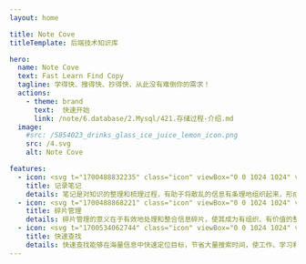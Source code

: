 ```yaml
---
layout: home

title: Note Cove
titleTemplate: 后端技术知识库

hero:
  name: Note Cove
  text: Fast Learn Find Copy
  tagline: 学得快、搜得快、抄得快，从此没有难倒你的需求！
  actions:
    - theme: brand
      text:  快速开始
      link: /note/6.database/2.Mysql/421.存储过程-介绍.md
  image:
    #src: /5854023_drinks_glass_ice_juice_lemon_icon.png
    src: /4.svg
    alt: Note Cove

features:
  - icon: <svg t="1700488832235" class="icon" viewBox="0 0 1024 1024" version="1.1" xmlns="http://www.w3.org/2000/svg" p-id="9771" width="32" height="32"><path d="M266.664 773.808l-90.144 7.576 12.424-88.84z" fill="#208DE8" p-id="9772"></path><path d="M869.34 263.576l-43.676 43.672a30.868 30.868 0 0 1-43.652 0 30.86 30.86 0 0 1 0 43.652l-392.992 392.976a30.636 30.636 0 0 1-5.412 4.256 38.04 38.04 0 0 1-29.864 26.736l-177.4 37.932a30.864 30.864 0 0 1-30.868-30.868l37.94-177.392a38.04 38.04 0 0 1 26.736-29.864 30.872 30.872 0 0 1 4.256-5.412l392.992-392.968a30.868 30.868 0 0 1 43.652 0 30.868 30.868 0 0 1 0-43.652l43.676-43.676a30.872 30.872 0 0 1 43.656 0l130.956 130.952a30.86 30.86 0 0 1 0 43.656zM187.924 772.052l152.144-34.852-118.028-117.136zM626.664 212.336l-377.248 377.232 119.304 119.304 377.252-377.236z" fill="#208DE8" p-id="9773"></path><path d="M96 882.24h824.16a20 20 0 1 1 0 40H96a20 20 0 0 1 0-40z m435.88-100.28h392.08a20 20 0 0 1 0 40h-392.08a20 20 0 0 1 0-40z" fill="#208DE8" p-id="9774"></path></svg>
    title: 记录笔记
    details: 笔记是对知识的整理和梳理过程，有助于将散乱的信息有条理地组织起来，形成系统化的认识。
  - icon: <svg t="1700488868221" class="icon" viewBox="0 0 1024 1024" version="1.1" xmlns="http://www.w3.org/2000/svg" p-id="11049" width="32" height="32"><path d="M455.04 108.8a148.288 148.288 0 0 1 142.592 107.712l1.28 5.12h196.672l6.272 6.336v193.728l5.12 1.28c56.704 16 98.304 63.936 106.688 121.408l1.152 10.88 0.384 10.496a148.48 148.48 0 0 1-108.16 142.72l-5.248 1.216 0.064 199.232-6.272 6.272H540.096l-6.336-6.4 0.384-29.696a78.592 78.592 0 0 0-78.848-78.848A78.912 78.912 0 0 0 376.96 871.04l-0.448 9.088 0.384 28.672-6.336 6.4H115.072l-6.272-6.272v-255.936l6.272-6.272h28.416a78.848 78.848 0 0 0 8.064-157.312l-8.064-0.448h-28.416L108.8 482.688v-254.72l6.272-6.272 196.16-0.064 1.28-5.12a148.224 148.224 0 0 1 121.216-106.176l10.88-1.152 10.432-0.384z m0.064 68.8l-8.896 0.576A79.04 79.04 0 0 0 376.768 247.68l-0.448 8.896-0.192 28.16-6.272 6.272H178.112V423.68l5.184 1.28A148.48 148.48 0 0 1 291.2 557.44l0.384 10.432a148.48 148.48 0 0 1-108.288 142.784l-5.184 1.28v133.952h132.864l1.216-5.12a148.48 148.48 0 0 1 132.48-109.44l10.624-0.384a148.48 148.48 0 0 1 143.104 109.824l1.152 5.12h132.928l0.064-194.816 6.336-6.272h28.288A79.04 79.04 0 0 0 846.08 565.76a78.592 78.592 0 0 0-69.952-78.336l-8.896-0.512h-28.288l-6.336-6.272V291.008H540.288l-6.272-6.208-0.192-28.288a78.848 78.848 0 0 0-70.72-78.464l-8.064-0.448z" fill="#208DE8" p-id="11050"></path></svg>
    title: 碎片管理
    details: 碎片管理的意义在于有效地处理和整合信息碎片，使其成为有组织、有价值的整体。
  - icon: <svg t="1700534062744" class="icon" viewBox="0 0 1024 1024" version="1.1" xmlns="http://www.w3.org/2000/svg" p-id="4604" width="32" height="32"><path d="M862.609 816.955L726.44 680.785l-0.059-0.056a358.907 358.907 0 0 0 56.43-91.927c18.824-44.507 28.369-91.767 28.369-140.467 0-48.701-9.545-95.96-28.369-140.467-18.176-42.973-44.19-81.56-77.319-114.689-33.13-33.129-71.717-59.144-114.69-77.32-44.507-18.825-91.767-28.37-140.467-28.37-48.701 0-95.96 9.545-140.467 28.37-42.973 18.176-81.56 44.19-114.689 77.32-33.13 33.129-59.144 71.717-77.32 114.689-18.825 44.507-28.37 91.767-28.37 140.467 0 48.7 9.545 95.96 28.37 140.467 18.176 42.974 44.19 81.561 77.32 114.69 33.129 33.129 71.717 59.144 114.689 77.319 44.507 18.824 91.767 28.369 140.467 28.369 48.7 0 95.96-9.545 140.467-28.369 32.78-13.864 62.997-32.303 90.197-54.968 0.063 0.064 0.122 0.132 0.186 0.195l136.169 136.17c6.25 6.25 14.438 9.373 22.628 9.373 8.188 0 16.38-3.125 22.627-9.372 12.496-12.496 12.496-32.758 0-45.254z m-412.274-69.466c-79.907 0-155.031-31.118-211.534-87.62-56.503-56.503-87.62-131.627-87.62-211.534s31.117-155.031 87.62-211.534c56.502-56.503 131.626-87.62 211.534-87.62s155.031 31.117 211.534 87.62c56.502 56.502 87.62 131.626 87.62 211.534s-31.118 155.031-87.62 211.534c-56.503 56.502-131.627 87.62-211.534 87.62z" fill="#208DE8" p-id="4605"></path></svg>
    title: 快速查找
    details: 快速查找能够在海量信息中快速定位目标，节省大量搜索时间，使工作、学习和生活更加高效。
---
```

<confetti />

<HomeUnderline />
